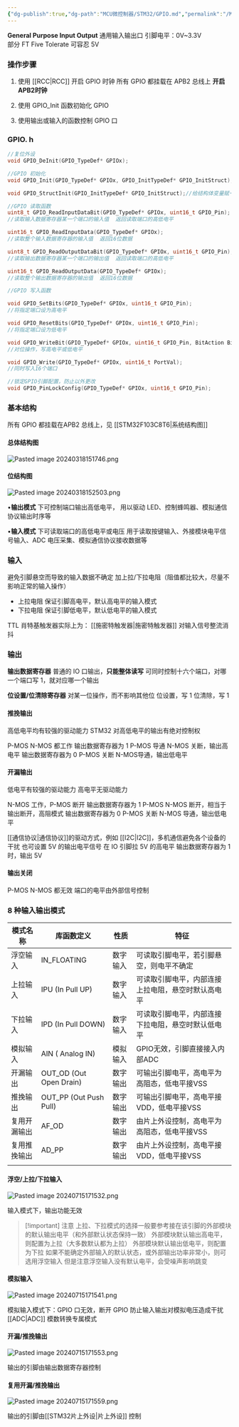 ```yaml
---
{"dg-publish":true,"dg-path":"MCU微控制器/STM32/GPIO.md","permalink":"/MCU微控制器/STM32/GPIO/","dgPassFrontmatter":true,"noteIcon":"","created":"2024-05-21T15:20:27.754+08:00","updated":"2024-08-01T13:03:47.861+08:00"}
---
```


**General Purpose Input Output** 
通用输入输出口
引脚电平：0V~3.3V    
部分 FT  Five Tolerate 可容忍 5V

### 操作步骤

1. 使用 [[RCC\|RCC]] 开启 GPIO 时钟
	所有 GPIO 都挂载在 APB2  总线上
	**开启 APB2时钟**

2. 使用 GPIO_Init 函数初始化 GPIO

3. 使用输出或输入的函数控制 GPIO 口

### GPIO. h
```C
//复位外设
void GPIO_DeInit(GPIO_TypeDef* GPIOx);
```

```C
//GPIO 初始化
void GPIO_Init(GPIO_TypeDef* GPIOx, GPIO_InitTypeDef* GPIO_InitStruct);//初始化端口，使用结构体变量初始化

void GPIO_StructInit(GPIO_InitTypeDef* GPIO_InitStruct);//给结构体变量赋一个默认值
```

```C
//GPIO 读取函数
uint8_t GPIO_ReadInputDataBit(GPIO_TypeDef* GPIOx, uint16_t GPIO_Pin);
//读取输入数据寄存器某一个端口的输入值  返回读取端口的高低电平

uint16_t GPIO_ReadInputData(GPIO_TypeDef* GPIOx);
//读取整个输入数据寄存器的输入值  返回16位数据

uint8_t GPIO_ReadOutputDataBit(GPIO_TypeDef* GPIOx, uint16_t GPIO_Pin);
//读取输出数据寄存器某一个端口的输出值  返回读取端口的高低电平

uint16_t GPIO_ReadOutputData(GPIO_TypeDef* GPIOx);
//读取整个输出数据寄存器的输出值  返回16位数据
```

```C
//GPIO 写入函数

void GPIO_SetBits(GPIO_TypeDef* GPIOx, uint16_t GPIO_Pin);
//将指定端口设为高电平

void GPIO_ResetBits(GPIO_TypeDef* GPIOx, uint16_t GPIO_Pin);
//将指定端口设为低电平

void GPIO_WriteBit(GPIO_TypeDef* GPIOx, uint16_t GPIO_Pin, BitAction BitVal);
//对位操作，写高电平或低电平

void GPIO_Write(GPIO_TypeDef* GPIOx, uint16_t PortVal);
//同时写入16个端口
```


```C
//锁定GPIO引脚配置，防止以外更改
void GPIO_PinLockConfig(GPIO_TypeDef* GPIOx, uint16_t GPIO_Pin);
```
### 基本结构
所有 GPIO 都挂载在APB2  总线上，见 [[STM32F103C8T6\|系统结构图]]
#### 总体结构图

![Pasted image 20240318151746.png](/img/user/%E5%8A%9F%E8%83%BD%E6%80%A7%E6%96%87%E4%BB%B6%E5%A4%B9/%E8%BD%BD%E5%85%A5%E7%9A%84%E5%AA%92%E4%BD%93%E8%B5%84%E6%BA%90/Pasted%20image%2020240318151746.png)


#### 位结构图

![Pasted image 20240318152503.png](/img/user/%E5%8A%9F%E8%83%BD%E6%80%A7%E6%96%87%E4%BB%B6%E5%A4%B9/%E8%BD%BD%E5%85%A5%E7%9A%84%E5%AA%92%E4%BD%93%E8%B5%84%E6%BA%90/Pasted%20image%2020240318152503.png)


•**输出模式**
下可控制端口输出高低电平，
用以驱动 LED、控制蜂鸣器、模拟通信协议输出时序等

•**输入模式**
下可读取端口的高低电平或电压
用于读取按键输入、外接模块电平信号输入、ADC 电压采集、模拟通信协议接收数据等


### 输入

避免引脚悬空而导致的输入数据不确定
加上拉/下拉电阻（阻值都比较大，尽量不影响正常的输入操作）
- 上拉电阻
	保证引脚高电平，默认高电平的输入模式
- 下拉电阻
	保证引脚低电平，默认低电平的输入模式

TTL 肖特基触发器实际上为： [[施密特触发器\|施密特触发器]]
对输入信号整流消抖
### 输出
**输出数据寄存器**
普通的 IO 口输出，**只能整体读写**
可同时控制十六个端口，对哪一个端口写 1，就对应哪一个输出

**位设置/位清除寄存器**
对某一位操作，而不影响其他位
位设置，写 1
位清除，写 1

#### 推挽输出 
高低电平均有较强的驱动能力
STM32 对高低电平的输出有绝对控制权

P-MOS N-MOS 都工作
输出数据寄存器为 1  P-MOS 导通 N-MOS 关断，输出高电平
输出数据寄存器为 0 P-MOS 关断  N-MOS导通，输出低电平

#### 开漏输出

低电平有较强的驱动能力
高电平无驱动能力

N-MOS 工作，P-MOS 断开
输出数据寄存器为 1  P-MOS N-MOS 断开，相当于输出断开，高阻模式
输出数据寄存器为 0 P-MOS 关断  N-MOS 导通，输出低电平

[[通信协议\|通信协议]]的驱动方式，例如 [[I2C\|I2C]]，多机通信避免各个设备的干扰
也可设置 5V 的输出电平信号
在 IO 引脚拉 5V 的高电平
输出数据寄存器为 1 时，输出 5V

#### 输出关闭
P-MOS N-MOS 都无效
端口的电平由外部信号控制

###  8 种输入输出模式

| 模式名称   | 库函数定义                   | 性质   | 特征                        |
| ------ | ----------------------- | ---- | ------------------------- |
| 浮空输入   | IN_FLOATING             | 数字输入 | 可读取引脚电平，若引脚悬空，则电平不确定      |
| 上拉输入   | IPU (In Pull UP)        | 数字输入 | 可读取引脚电平，内部连接上拉电阻，悬空时默认高电平 |
| 下拉输入   | IPD (In Pull DOWN)      | 数字输入 | 可读取引脚电平，内部连接下拉电阻，悬空时默认低电平 |
| 模拟输入   | AIN ( Analog IN)        | 模拟输入 | GPIO无效，引脚直接接入内部ADC        |
| 开漏输出   | OUT_OD (Out Open Drain) | 数字输出 | 可输出引脚电平，高电平为高阻态，低电平接VSS   |
| 推挽输出   | OUT_PP (Out Push Pull)  | 数字输出 | 可输出引脚电平，高电平接VDD，低电平接VSS   |
| 复用开漏输出 | AF_OD                   | 数字输出 | 由片上外设控制，高电平为高阻态，低电平接VSS   |
| 复用推挽输出 | AD_PP                   | 数字输出 | 由片上外设控制，高电平接VDD，低电平接VSS   |
|        |                         |      |                           |

#### 浮空/上拉/下拉输入

![Pasted image 20240715171532.png](/img/user/%E5%8A%9F%E8%83%BD%E6%80%A7%E6%96%87%E4%BB%B6%E5%A4%B9/%E8%BD%BD%E5%85%A5%E7%9A%84%E5%AA%92%E4%BD%93%E8%B5%84%E6%BA%90/Pasted%20image%2020240715171532.png)

输入模式下，输出功能无效


>[!important] 注意
>上拉、下拉模式的选择一般要参考接在该引脚的外部模块的默认输出电平（和外部默认状态保持一致）
>外部模块默认输出高电平，则配置为上拉（大多数默认都为上拉）
>外部模块默认输出低电平，则配置为下拉
>如果不能确定外部输入的默认状态，或外部输出功率非常小，则可选用浮空输入
>但是注意浮空输入没有默认电平，会受噪声影响跳变


#### 模拟输入

![Pasted image 20240715171541.png](/img/user/%E5%8A%9F%E8%83%BD%E6%80%A7%E6%96%87%E4%BB%B6%E5%A4%B9/%E8%BD%BD%E5%85%A5%E7%9A%84%E5%AA%92%E4%BD%93%E8%B5%84%E6%BA%90/Pasted%20image%2020240715171541.png)

模拟输入模式下：GPIO 口无效，断开 GPIO 防止输入输出对模拟电压造成干扰
[[ADC\|ADC]] 模数转换专属模式


#### 开漏/推挽输出

![Pasted image 20240715171553.png](/img/user/%E5%8A%9F%E8%83%BD%E6%80%A7%E6%96%87%E4%BB%B6%E5%A4%B9/%E8%BD%BD%E5%85%A5%E7%9A%84%E5%AA%92%E4%BD%93%E8%B5%84%E6%BA%90/Pasted%20image%2020240715171553.png)

输出的引脚由输出数据寄存器控制

#### 复用开漏/推挽输出

![Pasted image 20240715171559.png](/img/user/%E5%8A%9F%E8%83%BD%E6%80%A7%E6%96%87%E4%BB%B6%E5%A4%B9/%E8%BD%BD%E5%85%A5%E7%9A%84%E5%AA%92%E4%BD%93%E8%B5%84%E6%BA%90/Pasted%20image%2020240715171559.png)

输出的引脚由[[STM32片上外设\|片上外设]] 控制


